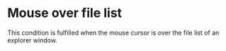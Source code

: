 # Mouse over file list #
This condition is fulfilled when the mouse cursor is over the file list of an explorer window.